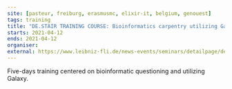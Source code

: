 ```yaml
---
site: [pasteur, freiburg, erasmusmc, elixir-it, belgium, genouest]
tags: training
title: "DE.STAIR TRAINING COURSE: Bioinformatics carpentry utilizing Galaxy"
starts: 2021-04-12
ends: 2021-04-12
organiser:
external: https://www.leibniz-fli.de/news-events/seminars/detailpage/denbi-destair-training-course
---
```


Five-days training centered on bioinformatic questioning and utilizing Galaxy.